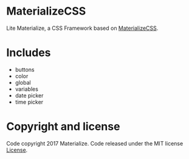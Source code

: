 # MaterializeCSS
Lite Materialize, a CSS Framework based on [MaterializeCSS](https://github.com/Dogfalo/materialize).

# Includes
- buttons
- color
- global
- variables
- date picker
- time picker

# Copyright and license
Code copyright 2017 Materialize. Code released under the MIT license [License](https://github.com/Dogfalo/materialize/blob/master/README.md).
